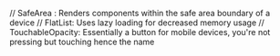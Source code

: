 // SafeArea : Renders components within the safe area boundary of a device
// FlatList: Uses lazy loading for decreased memory usage
// TouchableOpacity: Essentially a button for mobile devices, you're not pressing but touching hence the name
